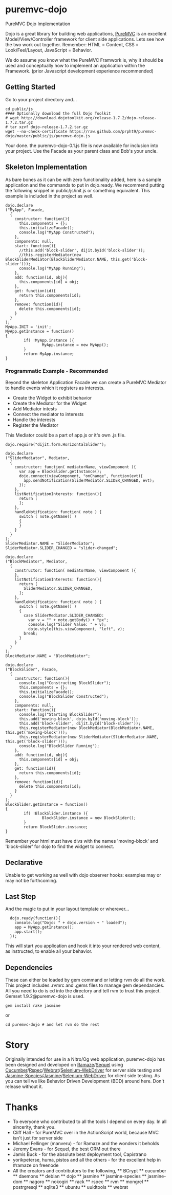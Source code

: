 puremvc-dojo
============

PureMVC Dojo Implementation

Dojo is a great library for building web applications, [PureMVC](http://puremvc.org/) is an excellent Model/View/Controller framework for client side applications. Lets see how the two work out together.  Remember: HTML = Content, CSS = Look/Feel/Layout, JavaScript = Behavior.

We do assume you know what the PureMVC Framwork is, why it should be used and conceptually how to implement an application within the Framework. (prior Javascript development experience recommended)

Getting Started
---------------

Go to your project directory and...

````````````````````````````````````````````````````````````````````````````````
cd public/js
#### Optionally download the full Dojo Toolkit
# wget http://download.dojotoolkit.org/release-1.7.2/dojo-release-1.7.2.tar.gz
# tar xzvf dojo-release-1.7.2.tar.gz
wget --no-check-certificate https://raw.github.com/prpht9/puremvc-dojo/master/public/js/puremvc-dojo.js
````````````````````````````````````````````````````````````````````````````````

Your done. the puremvc-dojo-0.1.js file is now available for inclusion into your project. Use the Facade as your parent class and Bob's your uncle.

Skeleton Implementation 
-----------------------

As bare bones as it can be with zero functionality added, here is a sample application and the commands to put in dojo.ready. We recommend putting the following snippet in public/js/init.js or something equivalent. This example is included in the project as well.

````````````````````````````````````````````````````````````````````````````````
dojo.declare
("MyApp", Facade,
  {
    constructor: function(){
      this.components = {};
      this.initializeFacade();
      console.log("MyApp Constructed");
    },
    components: null,
    start: function(){
      //this.add('block-slider', dijit.byId('block-slider'));
      //this.registerMediator(new BlockSliderMediator(BlockSliderMediator.NAME, this.get('block-slider')));
      console.log("MyApp Running");
    },
    add: function(id, obj){
      this.components[id] = obj;
    },
    get: function(id){
      return this.components[id];
    },
    remove: function(id){
      delete this.components[id];
    }
  }
);
MyApp.INIT = 'init';
MyApp.getInstance = function()
{
        if( !MyApp.instance ){
                MyApp.instance = new MyApp();
        }
        return MyApp.instance;
}
````````````````````````````````````````````````````````````````````````````````

### Programmatic Example - Recommended

Beyond the skeleton Application Facade we can create a PureMVC Mediator to handle events which it registers as interests.

* Create the Widget to exhibit behavior
* Create the Mediator for the Widget
* Add Mediator intests
* Connect the mediator to interests
* Handle the interests
* Register the Mediator

This Mediator could be a part of app.js or it's own .js file.

````````````````````````````````````````````````````````````````````````````````
dojo.require("dijit.form.HorizontalSlider");

dojo.declare
("SliderMediator", Mediator,
  {
    constructor: function( mediatorName, viewComponent ){
      var app = BlockSlider.getInstance();
      dojo.connect(viewComponent, "onChange", function(evt){
        app.sendNotification(SliderMediator.SLIDER_CHANGED, evt);
      });
    },
    listNotificationInterests: function(){
      return [
      ];
    },
    handleNotification: function( note ) {
      switch ( note.getName() )
      {
      }
    } 
  } 
);
SliderMediator.NAME = "SliderMediator";
SliderMediator.SLIDER_CHANGED = "slider-changed";

dojo.declare
("BlockMediator", Mediator,
  {
    constructor: function( mediatorName, viewComponent ){
    },
    listNotificationInterests: function(){
      return [
        SliderMediator.SLIDER_CHANGED,
      ];
    },
    handleNotification: function( note ) {
      switch ( note.getName() )
      {
        case SliderMediator.SLIDER_CHANGED:
          var v = "" + note.getBody() + "px";
          console.log("Slider Value: " + v);
          dojo.style(this.viewComponent, "left", v);
        break;
      }
    } 
  } 
);
BlockMediator.NAME = "BlockMediator";

dojo.declare
("BlockSlider", Facade,
  {
    constructor: function(){
      console.log("Constructing BlockSlider");
      this.components = {};
      this.initializeFacade();
      console.log("BlockSlider Constructed");
    },
    components: null,
    start: function(){
      console.log("Starting BlockSlider");
      this.add('moving-block', dojo.byId('moving-block'));
      this.add('block-slider', dijit.byId('block-slider'));
      this.registerMediator(new BlockMediator(BlockMediator.NAME, this.get('moving-block')));
      this.registerMediator(new SliderMediator(SliderMediator.NAME, this.get('block-slider')));
      console.log("BlockSlider Running");
    },
    add: function(id, obj){
      this.components[id] = obj;
    },
    get: function(id){
      return this.components[id];
    },
    remove: function(id){
      delete this.components[id];
    }
  }
);
BlockSlider.getInstance = function()
{
        if( !BlockSlider.instance ){
                BlockSlider.instance = new BlockSlider();
        }
        return BlockSlider.instance;
}

````````````````````````````````````````````````````````````````````````````````

Remember your html must have divs with the names 'moving-block' and 'block-slider' for dojo to find the widget to connect. 

Declarative
-----------

Unable to get working as well with dojo observer hooks: examples may or may not be forthcoming.

Last Step
---------

And the magic to put in your layout template or wherever...

````````````````````````````````````````````````````````````````````````````````
  dojo.ready(function(){
    console.log("Dojo: " + dojo.version + " loaded");
    app = MyApp.getInstance();
    app.start();
  });
````````````````````````````````````````````````````````````````````````````````

This will start you application and hook it into your rendered web content, as instructed, to enable all your behavior.

Dependencies
------------

These can either be loaded by gem command or letting rvm do all the work. This project includes .rvmrc and .gems files to manage gem dependancies. All you need to do is cd into the directory and tell rvm to trust this project. Gemset 1.9.2@puremvc-dojo is used.

````````````````````````````````````````````````````````````````````````````````
gem install rake jasmine
````````````````````````````````````````````````````````````````````````````````

or

````````````````````````````````````````````````````````````````````````````````
cd puremvc-dojo # and let rvm do the rest
````````````````````````````````````````````````````````````````````````````````


Story
=====

Originally intended for use in a Nitro/Og web application, puremvc-dojo has been designed and developed on [Ramaze](http://ramaze.net/)/[Sequel](http://sequel.rubyforge.org/) using [Cucumber](http://cukes.info/)/[Rspec](http://rspec.info/)/[Webrat](https://github.com/brynary/webrat)/[Selenium-WebDriver](http://seleniumhq.org/docs/03_webdriver.html) for server side testing and [Jasmine-Species](http://rudylattae.github.com/jasmine-species/)/[Jasmine](http://pivotal.github.com/jasmine/)/[Selenium-WebDriver](http://seleniumhq.org/docs/03_webdriver.html) for client side testing. As you can tell we like Behavior Driven Development (BDD) around here. Don't release without it.

Thanks
======

* To everyone who contributed to all the tools I depend on every day. In all sincerity, thank you.
* Cliff Hall - for PureMVC over in the ActionScript world, because MVC isn't just for server side
* Michael Fellinger (manveru) - for Ramaze and the wonders it beholds
* Jeremy Evans - for Sequel, the best ORM out there
* Jamis Buck - for the absolute best deployment tool, Capistrano
* yorikpeterse, huma, pistos and all the others - for the excellent help in #ramaze on freenode
* All the creators and contributors to the following,
** BCrypt
** cucumber
** daemons
** debian
** dojo
** jasmine
** jasmine-species
** jasmine-dom
** nagoro
** nokogiri
** rack
** rspec
** rvm
** mongrel
** postrgresql
** sqlite3
** ubuntu
** uuidtools
** webrat
